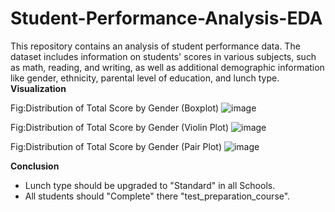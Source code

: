 # Student-Performance-Analysis-EDA
This repository contains an analysis of student performance data. The dataset includes information on students' scores in various subjects, such as math, reading, and writing, as well as additional demographic information like gender, ethnicity, parental level of education, and lunch type.
**Visualization**

Fig:Distribution of Total Score by Gender (Boxplot)
![image](https://github.com/Rkaayush04/Student-Performance-Analysis-EDA/assets/152067559/c2211300-7ff4-41da-9b21-ffbde039be2c)

Fig:Distribution of Total Score by Gender (Violin Plot)
![image](https://github.com/Rkaayush04/Student-Performance-Analysis-EDA/assets/152067559/a85e0990-4b88-4426-ae1a-0f21146fad5e)

Fig:Distribution of Total Score by Gender (Pair Plot)
![image](https://github.com/Rkaayush04/Student-Performance-Analysis-EDA/assets/152067559/0be68ef4-41e1-4869-a2fd-029621375579)


**Conclusion**
- Lunch type should be upgraded to "Standard" in all Schools.
- All students should "Complete" there "test_preparation_course".
